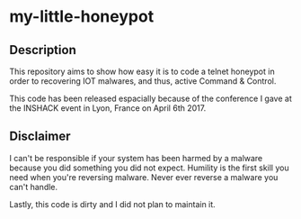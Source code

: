 # my-little-honeypot

## Description

This repository aims to show how easy it is to code a telnet honeypot in order to
recovering IOT malwares, and thus, active Command & Control.

This code has been released espacially because of the conference I gave at the
INSHACK event in Lyon, France on April 6th 2017.

## Disclaimer

I can't be responsible if your system has been harmed by a malware because you did
something you did not expect. Humility is the first skill you need when you're
reversing malware. Never ever reverse a malware you can't handle.

Lastly, this code is dirty and I did not plan to maintain it.
